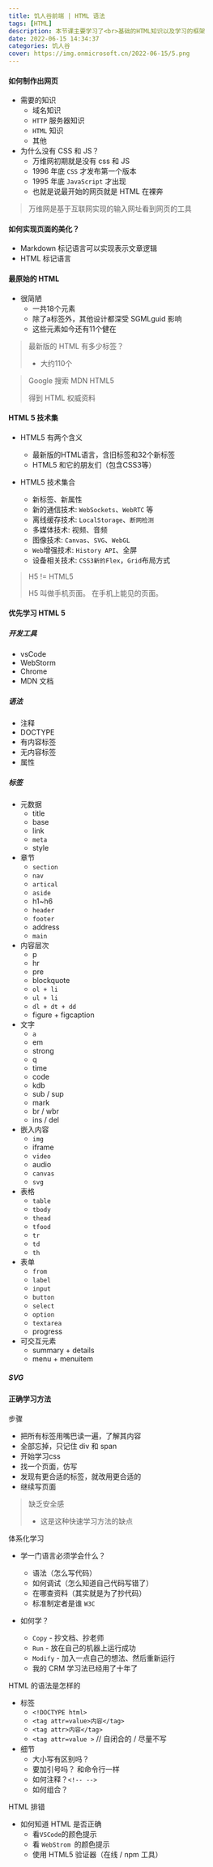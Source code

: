 ```yaml
---
title: 饥人谷前端 | HTML 语法
tags: [HTML]
description: 本节课主要学习了<br>基础的HTML知识以及学习的框架
date: 2022-06-15 14:34:37
categories: 饥人谷
cover: https://img.onmicrosoft.cn/2022-06-15/5.png
---
```


#### 如何制作出网页

- 需要的知识
  - 域名知识
  - `HTTP` 服务器知识
  - `HTML` 知识
  - 其他
- 为什么没有 CSS 和 JS？
  - 万维网初期就是没有 css 和 JS
  - 1996 年底 `CSS` 才发布第一个版本
  - 1995 年底 `JavaScript` 才出现
  - 也就是说最开始的网页就是 HTML 在裸奔

> 万维网是基于互联网实现的输入网址看到网页的工具

#### 如何实现页面的美化？

- Markdown 标记语言可以实现表示文章逻辑
- HTML 标记语言

#### 最原始的 HTML

- 很简陋
  - 一共18个元素
  - 除了a标签外，其他设计都深受 SGMLguid 影响
  - 这些元素如今还有11个健在

> 最新版的 HTML 有多少标签？
> 
> - 大约110个

> Google 搜索 MDN HTML5 
> 
> 得到 HTML 权威资料

#### HTML 5 技术集

- HTML5 有两个含义
  - 最新版的HTML语言，含旧标签和32个新标签
  - HTML5 和它的朋友们（包含CSS3等）

- HTML5 技术集合
  - 新标签、新属性
  - 新的通信技术: `WebSockets`、`WebRTC` 等
  - 离线缓存技术: `LocalStorage`、`断网检测`
  - 多媒体技术: 视频、音频
  - 图像技术: `Canvas`、`SVG`、`WebGL`
  - `Web`增强技术: `History API`、全屏
  - 设备相关技术: `CSS3新的Flex`，`Grid`布局方式

> H5 != HTML5
> 
> H5 叫做手机页面。
> 在手机上能见的页面。

#### 优先学习 HTML 5

##### 开发工具
- vsCode
- WebStorm
- Chrome
- MDN 文档

##### 语法
- 注释
- DOCTYPE
- 有内容标签
- 无内容标签
- 属性

##### 标签
- 元数据
  - title
  - base
  - link
  - `meta`
  - style
- 章节
  - `section`
  - `nav`
  - `artical`
  - `aside`
  - h1~h6
  - `header`
  - `footer`
  - address
  - `main`
- 内容层次
  - p
  - hr
  - pre
  - blockquote
  - `ol + li`
  - `ul + li`
  - `dl + dt + dd`
  - figure + figcaption
- 文字
  - `a`
  - em
  - strong
  - q
  - time
  - code 
  - kdb
  - sub / sup
  - mark 
  - br / wbr 
  - ins / del
- 嵌入内容
  - `img`
  - iframe
  - `video`
  - audio
  - `canvas`
  - `svg`
- 表格
  - `table`
  - `tbody`
  - `thead`
  - `tfood`
  - `tr`
  - `td`
  - `th`
- 表单
  - `from`
  - `label`
  - `input`
  - `button`
  - `select`
  - `option`
  - `textarea`
  - progress
- 可交互元素
  - summary + details
  - menu + menuitem

##### SVG

#### 正确学习方法

步骤
- 把所有标签用嘴巴读一遍，了解其内容
- 全部忘掉，只记住 div 和 span
- 开始学习css
- 找一个页面，仿写
- 发现有更合适的标签，就改用更合适的
- 继续写页面

> 缺乏安全感
> - 这是这种快速学习方法的缺点

体系化学习

- 学一门语言必须学会什么？
  - 语法（怎么写代码）
  - 如何调试（怎么知道自己代码写错了）
  - 在哪查资料（其实就是为了抄代码）
  - 标准制定者是谁 `W3C`

- 如何学？
  - `Copy` - 抄文档、抄老师
  - `Run` - 放在自己的机器上运行成功
  - `Modify` - 加入一点自己的想法、然后重新运行
  - 我的 CRM 学习法已经用了十年了

HTML 的语法是怎样的
- 标签
  - `<!DOCTYPE html>`
  - `<tag attr=value>内容</tag>`
  - `<tag attr>内容</tag>`
  - `<tag attr=value >` // 自闭合的 / 尽量不写
- 细节
  - 大小写有区别吗？
  - 要加引号吗？ 和命令行一样
  - 如何注释？`<!-- -->`
  - 如何组合？

HTML 排错

- 如何知道 HTML 是否正确
  - 看` VSCode `的颜色提示
  - 看 `WebStrom `的颜色提示
  - 使用 HTML5 验证器（在线 / npm 工具）